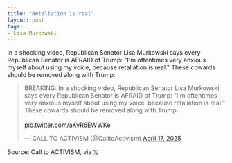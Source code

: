 ```yaml
---
title: "Retaliation is real"
layout: post
tags:
- Lisa Murkowski
---
```


In a shocking video, Republican Senator Lisa Murkowski says every Republican Senator is AFRAID of Trump: "I'm oftentimes very anxious myself about using my voice, because retaliation is real." These cowards should be removed along with Trump.

<blockquote class="twitter-tweet"><p lang="en" dir="ltr">BREAKING: In a shocking video, Republican Senator Lisa Murkowski says every Republican Senator is AFRAID of Trump: “I&#39;m oftentimes very anxious myself about using my voice, because retaliation is real.” These cowards should be removed along with Trump.<br><br> <a href="https://t.co/aKvR6EWWKe">pic.twitter.com/aKvR6EWWKe</a></p>&mdash; CALL TO ACTIVISM (@CalltoActivism) <a href="https://twitter.com/CalltoActivism/status/1912875539162898910?ref_src=twsrc%5Etfw">April 17, 2025</a></blockquote> <script async src="https://platform.twitter.com/widgets.js" charset="utf-8"></script>

Source: Call to ACTIVISM, via [𝕏](https://x.com)
